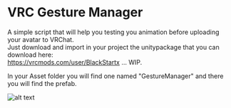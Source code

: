 # VRC Gesture Manager

A simple script that will help you testing you animation before uploading your avatar to VRChat.  
Just download and import in your project the unitypackage that you can download here:  
https://vrcmods.com/user/BlackStartx ... WIP.

In your Asset folder you will find one named "GestureManager" and there you will find the prefab.

![alt text](https://cdn.discordapp.com/attachments/561337898864082996/574264846250541059/Project.png)

